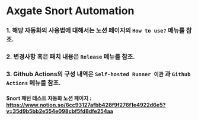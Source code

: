 # Axgate Snort Automation

### 1. 해당 자동화의 사용법에 대해서는 노션 페이지의 `How to use?` 메뉴를 참조.

### 2. 변경사항 혹은 패치 내용은 `Release` 메뉴를 참조.

### 3. Github Actions의 구성 내역은 `Self-hosted Runner 이관` 과 `Github Actions` 메뉴를 참조.

#### Snort 패턴 테스트 자동화 노션 페이지 : https://www.notion.so/6cc93127afbb428f9f276f1e4922d6e5?v=35d9b5bb2e554e098cbf5fd8dfe254aa
